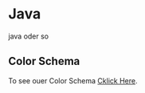 # Java
java oder so


## Color Schema
To see ouer Color Schema [Cklick Here](https://colormagic.app/palette/lw0iAy4DCbZJWbhw1TVs).